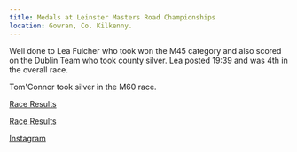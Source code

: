 ```yaml
---
title: Medals at Leinster Masters Road Championships
location: Gowran, Co. Kilkenny.
---
```


Well done to Lea Fulcher who took won the M45 category and also scored on the Dublin Team who took county silver. Lea posted 19:39 and was 4th in the overall race.

Tom'Connor took silver in the M60 race.

<a href="/races/2022-04-30-Leinster-Master-Road/" target="_blank" rel="noopener noreferrer">Race Results</a>


<a href="https://www.myrunresults.com/events/_leinster_novice__master_road_champs_/4431/results" target="_blank" rel="noopener noreferrer">Race Results</a>

<a href="https://www.instagram.com/p/Cc_AZfhj2lf/" target="_blank" rel="noopener noreferrer">Instagram</a>
 
